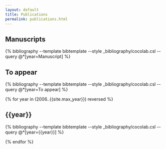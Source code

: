 ```yaml
---
layout: default
title: Publications
permalink: publications.html
---
```


## Manuscripts

{% bibliography --template bibtemplate --style _bibliography/cocolab.csl --query @*[year=Manuscript] %}

## To appear

{% bibliography --template bibtemplate --style _bibliography/cocolab.csl --query @*[year=To appear] %}

{% for year in (2006..{{site.max_year}}) reversed %}

<a class="subtle_link" name="{{year}}"></a>
## {{year}}

{% bibliography --template bibtemplate --style _bibliography/cocolab.csl --query @*[year={{year}}] %}

{% endfor %}

